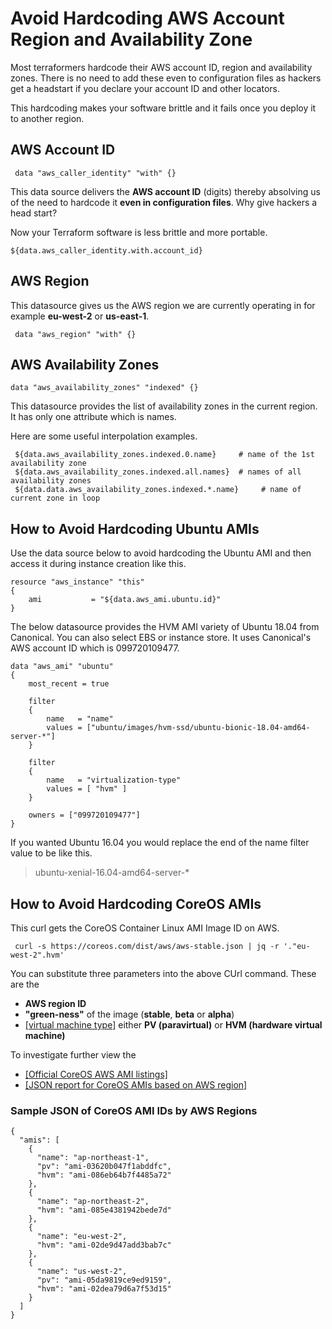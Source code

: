 
# Avoid Hardcoding AWS Account Region and Availability Zone

Most terraformers hardcode their AWS account ID, region and availability zones. There is no need to add these even to configuration files as hackers get a headstart if you declare your account ID and other locators.

This hardcoding makes your software brittle and it fails once you deploy it to another region.

## AWS Account ID

     data "aws_caller_identity" "with" {}

This data source delivers the **AWS account ID** (digits) thereby absolving us of the need to hardcode it **even in configuration files**. Why give hackers a head start?

Now your Terraform software is less brittle and more portable.

    ${data.aws_caller_identity.with.account_id}

## AWS Region

This datasource gives us the AWS region we are currently operating in for example **eu-west-2** or **us-east-1**.

     data "aws_region" "with" {}

## AWS Availability Zones

```hcl
data "aws_availability_zones" "indexed" {}
```

This datasource provides the list of availability zones in the current region. It has only one attribute which is names.

Here are some useful interpolation examples.

     ${data.aws_availability_zones.indexed.0.name}     # name of the 1st availability zone
     ${data.aws_availability_zones.indexed.all.names}  # names of all availability zones
     ${data.data.aws_availability_zones.indexed.*.name}     # name of current zone in loop

## How to Avoid Hardcoding Ubuntu AMIs

Use the data source below to avoid hardcoding the Ubuntu AMI and then access it during instance creation like this.

    resource "aws_instance" "this"
    {
        ami           = "${data.aws_ami.ubuntu.id}"
    }

The below datasource provides the HVM AMI variety of Ubuntu 18.04 from Canonical.
You can also select EBS or instance store. It uses Canonical's AWS account ID which is 099720109477.

    data "aws_ami" "ubuntu"
    {
        most_recent = true

        filter
        {
            name   = "name"
            values = ["ubuntu/images/hvm-ssd/ubuntu-bionic-18.04-amd64-server-*"]
        }

        filter
        {
            name   = "virtualization-type"
            values = [ "hvm" ]
        }

        owners = ["099720109477"]
    }

If you wanted Ubuntu 16.04 you would replace the end of the name filter value to be like this.

> ubuntu-xenial-16.04-amd64-server-*


## How to Avoid Hardcoding CoreOS AMIs

This curl gets the CoreOS Container Linux AMI Image ID on AWS.

     curl -s https://coreos.com/dist/aws/aws-stable.json | jq -r '."eu-west-2".hvm'

You can substitute three parameters into the above CUrl command. These are the

- **AWS region ID**
- **"green-ness"** of the image (**stable**, **beta** or **alpha**)
- [[virtual machine type]](https://docs.aws.amazon.com/AWSEC2/latest/UserGuide/virtualization_types.html) either **PV (paravirtual)** or **HVM (hardware virtual machine)**

To investigate further view the
- [[Official CoreOS AWS AMI listings]](https://coreos.com/os/docs/latest/booting-on-ec2.html)
- [[JSON report for CoreOS AMIs based on AWS region]](http://stable.release.core-os.net/amd64-usr/current/coreos_production_ami_all.json)


### Sample JSON of CoreOS AMI IDs by AWS Regions

    {
      "amis": [
        {
          "name": "ap-northeast-1",
          "pv": "ami-03620b047f1abddfc",
          "hvm": "ami-086eb64b7f4485a72"
        },
        {
          "name": "ap-northeast-2",
          "hvm": "ami-085e4381942bede7d"
        },
        {
          "name": "eu-west-2",
          "hvm": "ami-02de9d47add3bab7c"
        },
        {
          "name": "us-west-2",
          "pv": "ami-05da9819ce9ed9159",
          "hvm": "ami-02dea79d6a7f53d15"
        }
      ]
    }


